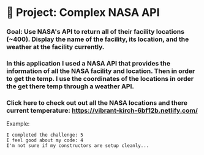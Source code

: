 # 🚀 Project: Complex NASA API

### Goal: Use NASA's API to return all of their facility locations (~400). Display the name of the facility, its location, and the weather at the facility currently.

### In this application I used a NASA API that provides the information of all the NASA facility and location.  Then in order to get the temp. I use the coordinates of the locations in order the get there temp through a weather API.

### Click here to check out out all the NASA locations and there current temperature: https://vibrant-kirch-6bf12b.netlify.com/



Example:
```
I completed the challenge: 5
I feel good about my code: 4
I'm not sure if my constructors are setup cleanly...
```
